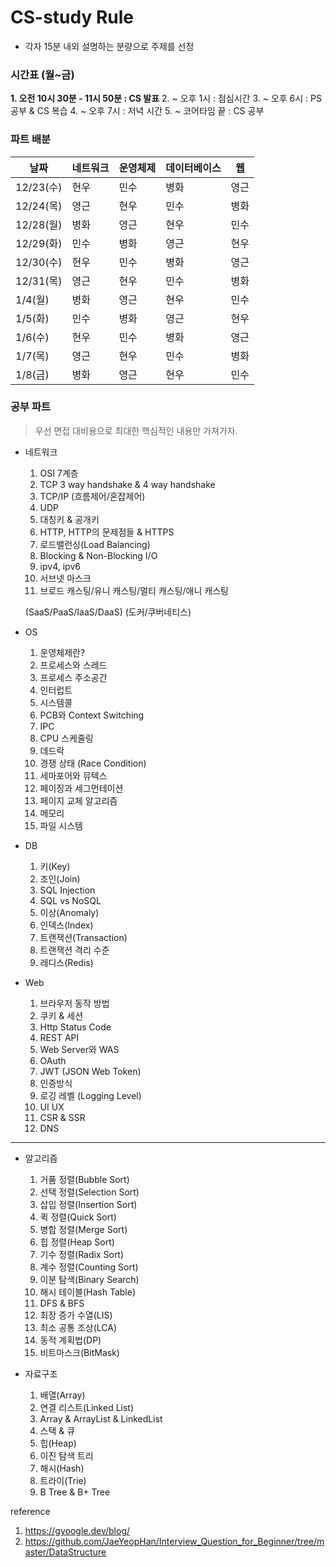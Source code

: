 # CS-study Rule

- 각자 15분 내외 설명하는 분량으로 주제를 선정

### 시간표 (월~금)

**1. 오전 10시 30분 - 11시 50분 : CS 발표**
2. ~ 오후 1시 : 점심시간
3. ~ 오후 6시 : PS 공부 & CS 복습
4. ~ 오후 7시 : 저녁 시간
5. ~ 코어타임 끝 : CS 공부

### 파트 배분

|날짜|네트워크|운영체제|데이터베이스|웹|
|-|-|-|-|-|
|12/23(수)|현우|민수|병화|영근|
|12/24(목)|영근|현우|민수|병화|
|12/28(월)|병화|영근|현우|민수|
|12/29(화)|민수|병화|영근|현우|
|12/30(수)|현우|민수|병화|영근|
|12/31(목)|영근|현우|민수|병화|
|1/4(월)  |병화|영근|현우|민수|
|1/5(화)  |민수|병화|영근|현우|
|1/6(수)  |현우|민수|병화|영근|
|1/7(목)  |영근|현우|민수|병화|
|1/8(금)  |병화|영근|현우|민수|

### 공부 파트
> 우선 면접 대비용으로 최대한 핵심적인 내용만 가져가자.

- 네트워크
    1. OSI 7계층
    2. TCP 3 way handshake & 4 way handshake
    3. TCP/IP (흐름제어/혼잡제어)
    4. UDP
    5. 대칭키 & 공개키
    6. HTTP, HTTP의 문제점들 & HTTPS
    7. 로드밸런싱(Load Balancing)
    8. Blocking & Non-Blocking I/O
    9. ipv4, ipv6
    10. 서브넷 마스크
    11. 브로드 캐스팅/유니 캐스팅/멀티 캐스팅/애니 캐스팅
    
    (SaaS/PaaS/IaaS/DaaS)
    (도커/쿠버네티스)

- OS
    1. 운영체제란?
    2. 프로세스와 스레드
    3. 프로세스 주소공간
    4. 인터럽트
    5. 시스템콜
    6. PCB와 Context Switching
    7. IPC
    8. CPU 스케줄링
    9. 데드락
    10. 경쟁 상태 (Race Condition)
    11. 세마포어와 뮤텍스
    12. 페이징과 세그먼테이션
    13. 페이지 교체 알고리즘
    14. 메모리
    15. 파일 시스템

- DB
    1. 키(Key)
    2. 조인(Join)
    3. SQL Injection
    4. SQL vs NoSQL
    5. 이상(Anomaly)
    6. 인덱스(Index)
    7. 트랜잭션(Transaction)
    8. 트랜잭션 격리 수준
    9. 레디스(Redis)

- Web
    1. 브라우저 동작 방법
    2. 쿠키 & 세션
    3. Http Status Code
    4. REST API
    5. Web Server와 WAS
    6. OAuth
    7. JWT (JSON Web Token)
    8. 인증방식
    9. 로깅 레벨 (Logging Level)
    10. UI UX
    11. CSR & SSR
    12. DNS

---

- 알고리즘
    1. 거품 정렬(Bubble Sort)
    2. 선택 정렬(Selection Sort)
    3. 삽입 정렬(Insertion Sort)
    4. 퀵 정렬(Quick Sort)
    5. 병합 정렬(Merge Sort)
    6. 힙 정렬(Heap Sort)
    7. 기수 정렬(Radix Sort)
    8. 계수 정렬(Counting Sort)
    9. 이분 탐색(Binary Search)
    10. 해시 테이블(Hash Table)
    11. DFS & BFS
    12. 최장 증가 수열(LIS)
    13. 최소 공통 조상(LCA)
    14. 동적 계획법(DP)
    15. 비트마스크(BitMask)

- 자료구조
    1. 배열(Array)
    2. 연결 리스트(Linked List)
    3. Array & ArrayList & LinkedList
    4. 스택 & 큐
    5. 힙(Heap)
    6. 이진 탐색 트리
    7. 해시(Hash)
    8. 트라이(Trie)
    9. B Tree & B+ Tree

reference

1. https://gyoogle.dev/blog/
2. https://github.com/JaeYeopHan/Interview_Question_for_Beginner/tree/master/DataStructure
